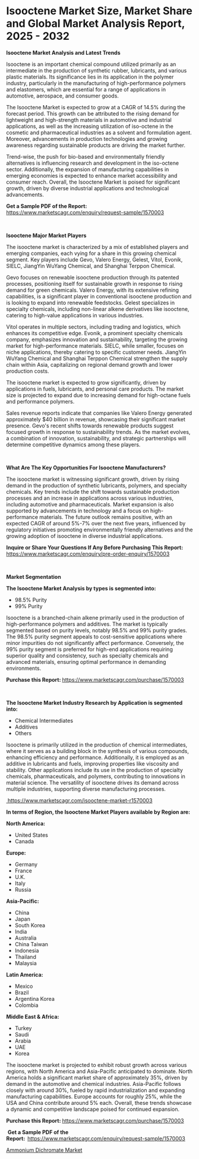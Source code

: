 <p><h1>Isooctene Market Size, Market Share and Global Market Analysis Report, 2025 - 2032</h1></p><p><strong>Isooctene Market Analysis and Latest Trends</strong></p>
<p><p>Isooctene is an important chemical compound utilized primarily as an intermediate in the production of synthetic rubber, lubricants, and various plastic materials. Its significance lies in its application in the polymer industry, particularly in the manufacturing of high-performance polymers and elastomers, which are essential for a range of applications in automotive, aerospace, and consumer goods.</p><p>The Isooctene Market is expected to grow at a CAGR of 14.5% during the forecast period. This growth can be attributed to the rising demand for lightweight and high-strength materials in automotive and industrial applications, as well as the increasing utilization of iso-octene in the cosmetic and pharmaceutical industries as a solvent and formulation agent. Moreover, advancements in production technologies and growing awareness regarding sustainable products are driving the market further.</p><p>Trend-wise, the push for bio-based and environmentally friendly alternatives is influencing research and development in the iso-octene sector. Additionally, the expansion of manufacturing capabilities in emerging economies is expected to enhance market accessibility and consumer reach. Overall, the Isooctene Market is poised for significant growth, driven by diverse industrial applications and technological advancements.</p></p>
<p><strong>Get a Sample PDF of the Report:&nbsp;</strong> <a href="https://www.marketscagr.com/enquiry/request-sample/1570003?utm_campaign=2480&utm_medium=2&utm_source=Github&utm_content=ia&utm_term=25032025&utm_id=isooctene">https://www.marketscagr.com/enquiry/request-sample/1570003</a></p>
<p>&nbsp;</p>
<p><strong>Isooctene Major Market Players</strong></p>
<p><p>The isooctene market is characterized by a mix of established players and emerging companies, each vying for a share in this growing chemical segment. Key players include Gevo, Valero Energy, Gelest, Vitol, Evonik, SIELC, JiangYin WuYang Chemical, and Shanghai Terppon Chemical.</p><p>Gevo focuses on renewable isooctene production through its patented processes, positioning itself for sustainable growth in response to rising demand for green chemicals. Valero Energy, with its extensive refining capabilities, is a significant player in conventional isooctene production and is looking to expand into renewable feedstocks. Gelest specializes in specialty chemicals, including non-linear alkene derivatives like isooctene, catering to high-value applications in various industries.</p><p>Vitol operates in multiple sectors, including trading and logistics, which enhances its competitive edge. Evonik, a prominent specialty chemicals company, emphasizes innovation and sustainability, targeting the growing market for high-performance materials. SIELC, while smaller, focuses on niche applications, thereby catering to specific customer needs. JiangYin WuYang Chemical and Shanghai Terppon Chemical strengthen the supply chain within Asia, capitalizing on regional demand growth and lower production costs.</p><p>The isooctene market is expected to grow significantly, driven by applications in fuels, lubricants, and personal care products. The market size is projected to expand due to increasing demand for high-octane fuels and performance polymers.</p><p>Sales revenue reports indicate that companies like Valero Energy generated approximately $40 billion in revenue, showcasing their significant market presence. Gevo's recent shifts towards renewable products suggest focused growth in response to sustainability trends. As the market evolves, a combination of innovation, sustainability, and strategic partnerships will determine competitive dynamics among these players.</p></p>
<p>&nbsp;</p>
<p><strong>What Are The Key Opportunities For Isooctene Manufacturers?</strong></p>
<p><p>The isooctene market is witnessing significant growth, driven by rising demand in the production of synthetic lubricants, polymers, and specialty chemicals. Key trends include the shift towards sustainable production processes and an increase in applications across various industries, including automotive and pharmaceuticals. Market expansion is also supported by advancements in technology and a focus on high-performance materials. The future outlook remains positive, with an expected CAGR of around 5%-7% over the next five years, influenced by regulatory initiatives promoting environmentally friendly alternatives and the growing adoption of isooctene in diverse industrial applications.</p></p>
<p><strong>Inquire or Share Your Questions If Any Before Purchasing This Report:</strong> <a href="https://www.marketscagr.com/enquiry/pre-order-enquiry/1570003?utm_campaign=2480&utm_medium=2&utm_source=Github&utm_content=ia&utm_term=25032025&utm_id=isooctene">https://www.marketscagr.com/enquiry/pre-order-enquiry/1570003</a></p>
<p>&nbsp;</p>
<p><strong>Market Segmentation</strong></p>
<p><strong>The Isooctene Market Analysis by types is segmented into:</strong></p>
<p><ul><li>98.5% Purity</li><li>99% Purity</li></ul></p>
<p><p>Isooctene is a branched-chain alkene primarily used in the production of high-performance polymers and additives. The market is typically segmented based on purity levels, notably 98.5% and 99% purity grades. The 98.5% purity segment appeals to cost-sensitive applications where minor impurities do not significantly affect performance. Conversely, the 99% purity segment is preferred for high-end applications requiring superior quality and consistency, such as specialty chemicals and advanced materials, ensuring optimal performance in demanding environments.</p></p>
<p><strong>Purchase this Report:&nbsp;</strong><a href="https://www.marketscagr.com/purchase/1570003?utm_campaign=2480&utm_medium=2&utm_source=Github&utm_content=ia&utm_term=25032025&utm_id=isooctene">https://www.marketscagr.com/purchase/1570003</a></p>
<p>&nbsp;</p>
<p><strong>The Isooctene Market Industry Research by Application is segmented into:</strong></p>
<p><ul><li>Chemical Intermediates</li><li>Additives</li><li>Others</li></ul></p>
<p><p>Isooctene is primarily utilized in the production of chemical intermediates, where it serves as a building block in the synthesis of various compounds, enhancing efficiency and performance. Additionally, it is employed as an additive in lubricants and fuels, improving properties like viscosity and stability. Other applications include its use in the production of specialty chemicals, pharmaceuticals, and polymers, contributing to innovations in material science. The versatility of isooctene drives its demand across multiple industries, supporting diverse manufacturing processes.</p></p>
<p><a href="https://www.marketscagr.com/isooctene-market-r1570003?utm_campaign=2480&utm_medium=2&utm_source=Github&utm_content=ia&utm_term=25032025&utm_id=isooctene">&nbsp;https://www.marketscagr.com/isooctene-market-r1570003</a></p>
<p><strong>In terms of Region, the Isooctene Market Players available by Region are:</strong></p>
<p>
    <p> <strong> North America: </strong>
        <ul>
            <li>United States</li>
            <li>Canada</li>
        </ul>
        </p> 
    <p> <strong> Europe: </strong>
        <ul>
            <li>Germany</li>
            <li>France</li>
            <li>U.K.</li>
            <li>Italy</li>
            <li>Russia</li>
        </ul>
        </p> 
    <p> <strong> Asia-Pacific: </strong>
        <ul>
            <li>China</li>
            <li>Japan</li>
            <li>South Korea</li>
            <li>India</li>
            <li>Australia</li>
            <li>China Taiwan</li>
            <li>Indonesia</li>
            <li>Thailand</li>
            <li>Malaysia</li>
        </ul>
        </p> 
    <p> <strong> Latin America: </strong>
        <ul>
            <li>Mexico</li>
            <li>Brazil</li>
            <li>Argentina Korea</li>
            <li>Colombia</li>
        </ul>
        </p> 
    <p> <strong> Middle East & Africa: </strong>
        <ul>
            <li>Turkey</li>
            <li>Saudi</li>
            <li>Arabia</li>
            <li>UAE</li>
            <li>Korea</li>
        </ul>
    </p>
    </p>
<p><p>The isooctene market is projected to exhibit robust growth across various regions, with North America and Asia-Pacific anticipated to dominate. North America holds a significant market share of approximately 35%, driven by demand in the automotive and chemical industries. Asia-Pacific follows closely with around 30%, fueled by rapid industrialization and expanding manufacturing capabilities. Europe accounts for roughly 25%, while the USA and China contribute around 5% each. Overall, these trends showcase a dynamic and competitive landscape poised for continued expansion.</p></p>
<p><strong>Purchase this Report: </strong><a href="https://www.marketscagr.com/purchase/1570003?utm_campaign=2480&utm_medium=2&utm_source=Github&utm_content=ia&utm_term=25032025&utm_id=isooctene">https://www.marketscagr.com/purchase/1570003</a></p>
<p>&nbsp;<strong>Get a Sample PDF of the Report:&nbsp;&nbsp;</strong><a href="https://www.marketscagr.com/enquiry/request-sample/1570003?utm_campaign=2480&utm_medium=2&utm_source=Github&utm_content=ia&utm_term=25032025&utm_id=isooctene">https://www.marketscagr.com/enquiry/request-sample/1570003</a></p>
<p><strong></strong></p>
<p><p><a href="https://github.com/pelahotayabe/Market-Research-Report-List-1/blob/main/ammonium-dichromate-market.md?utm_campaign=2480&utm_medium=2&utm_source=Github&utm_content=ia&utm_term=25032025&utm_id=isooctene">Ammonium Dichromate Market</a></p></p>